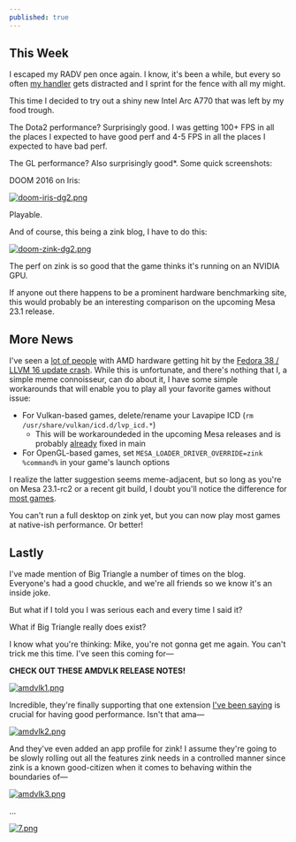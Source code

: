 ```yaml
---
published: true
---
```

## This Week

I escaped my RADV pen once again. I know, it's been a while, but every so often [my handler](https://twitter.com/Plagman2) gets distracted and I sprint for the fence with all my might.

This time I decided to try out a shiny new Intel Arc A770 that was left by my food trough.

The Dota2 performance? Surprisingly good. I was getting 100+ FPS in all the places I expected to have good perf and 4-5 FPS in all the places I expected to have bad perf.

The GL performance? Also surprisingly good\*. Some quick screenshots:

DOOM 2016 on Iris:

[![doom-iris-dg2.png]({{site.url}}/assets/doom-iris-dg2.png)]({{site.url}}/assets/doom-iris-dg2.png)

Playable.

And of course, this being a zink blog, I have to do this:

[![doom-zink-dg2.png]({{site.url}}/assets/doom-zink-dg2.png)]({{site.url}}/assets/doom-zink-dg2.png)

The perf on zink is so good that the game thinks it's running on an NVIDIA GPU.

If anyone out there happens to be a prominent hardware benchmarking site, this would probably be an interesting comparison on the upcoming Mesa 23.1 release.

## More News
I've seen a [lot of people](https://github.com/ValveSoftware/steam-for-linux/issues/9298#issuecomment-1483846775) with AMD hardware getting hit by the [Fedora 38 / LLVM 16 update crash](https://github.com/ValveSoftware/Dota-2/issues/2285#issuecomment-1502616760). While this is unfortunate, and there's nothing that I, a simple meme connoisseur, can do about it, I have some simple workarounds that will enable you to play all your favorite games without issue:
* For Vulkan-based games, delete/rename your Lavapipe ICD (`rm /usr/share/vulkan/icd.d/lvp_icd.*`)
  * This will be workaroundeded in the upcoming Mesa releases and is probably [already](https://gitlab.freedesktop.org/mesa/mesa/-/merge_requests/22600) fixed in main
* For OpenGL-based games, set `MESA_LOADER_DRIVER_OVERRIDE=zink %command%` in your game's launch options

I realize the latter suggestion seems meme-adjacent, but so long as you're on Mesa 23.1-rc2 or a recent git build, I doubt you'll notice the difference for [most games](https://gitlab.freedesktop.org/mesa/mesa/-/issues/8223).

You can't run a full desktop on zink yet, but you can now play most games at native-ish performance. Or better!

## Lastly
I've made mention of Big Triangle a number of times on the blog. Everyone's had a good chuckle, and we're all friends so we know it's an inside joke.

But what if I told you I was serious each and every time I said it?

What if Big Triangle really does exist?

I know what you're thinking: Mike, you're not gonna get me again. You can't trick me this time. I've seen this coming for—

**CHECK OUT THESE AMDVLK RELEASE NOTES!**

[![amdvlk1.png]({{site.url}}/assets/amdvlk1.png)]({{site.url}}/assets/amdvlk1.png)

Incredible, they're finally supporting that one extension [I've been saying]({{site.url}}/sp33d2) is crucial for having good performance. Isn't that ama—

[![amdvlk2.png]({{site.url}}/assets/amdvlk2.png)]({{site.url}}/assets/amdvlk2.png)

And they've even added an app profile for zink! I assume they're going to be slowly rolling out all the features zink needs in a controlled manner since zink is a known good-citizen when it comes to behaving within the boundaries of—

[![amdvlk3.png]({{site.url}}/assets/amdvlk3.png)]({{site.url}}/assets/amdvlk3.png)

...

[![7.png]({{site.url}}/assets/clown/7.png)]({{site.url}}/assets/clown/7.png)
